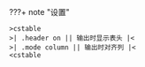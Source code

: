 ???+ note "设置"

    >cstable
    >| .header on || 输出时显示表头 |<
    >| .mode column || 输出时对齐列 |<
    <cstable
